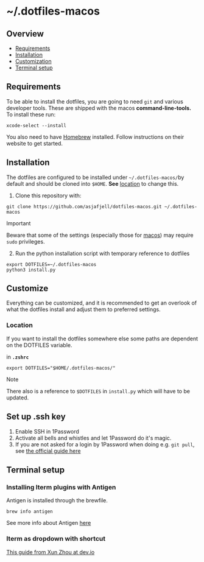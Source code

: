# ~/.dotfiles-macos

## Overview

- [Requirements](#requirements)
- [Installation](#installation)
- [Customization](#customize)
- [Terminal setup](#terminal-setup)

## Requirements

To be able to install the dotfiles, you are going to need `git` and various developer tools. These are shipped with the macos **command-line-tools.** To install these run:

```
xcode-select --install
```

You also need to have [Homebrew](https://brew.sh) installed. Follow instructions on their website to get started.

## Installation

The dotfiles are configured to be installed under `~/.dotfiles-macos/`by default and should be cloned into `$HOME`.
**See** [location](#Location) to change this.

1. Clone this repository with:

```
git clone https://github.com/asjafjell/dotfiles-macos.git ~/.dotfiles-macos
```

> [!IMPORTANT]  
> Beware that some of the settings (especially those for [macos](.macos)) may require `sudo` privileges.

2. Run the python installation script with temporary reference to dotfiles

```
export DOTFILES=~/.dotfiles-macos
python3 install.py
```

## Customize

Everything can be customized, and it is recommended to get an overlook of what the dotfiles install and adjust them to preferred settings.

### Location

If you want to install the dotfiles somewhere else some paths are dependent on the DOTFILES variable.

in **`.zshrc`**

```
export DOTFILES="$HOME/.dotfiles-macos/"
```

> [!NOTE]
> There also is a reference to `$DOTFILES` in `install.py` which will have to be updated.

## Set up .ssh key
1. Enable SSH in 1Password
2. Activate all bells and whistles and let 1Password do it's magic.
3. If you are not asked for a login by 1Password when doing e.g. `git pull`, see [the official guide here](https://developer.1password.com/docs/ssh/get-started/#step-3-turn-on-the-1password-ssh-agent) 

## Terminal setup

### Installing Iterm plugins with Antigen

Antigen is installed through the brewfile.

```
brew info antigen
```

See more info about Antigen [here](https://github.com/zsh-users/antigen)

### Iterm as dropdown with shortcut
[This guide from Xun Zhou at dev.io](https://dev.to/vikbert/drop-down-iterm2-in-macos-2od)


